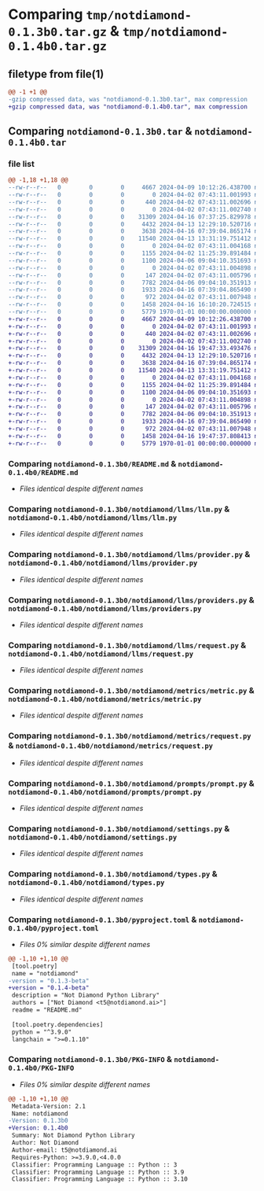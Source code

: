 # Comparing `tmp/notdiamond-0.1.3b0.tar.gz` & `tmp/notdiamond-0.1.4b0.tar.gz`

## filetype from file(1)

```diff
@@ -1 +1 @@
-gzip compressed data, was "notdiamond-0.1.3b0.tar", max compression
+gzip compressed data, was "notdiamond-0.1.4b0.tar", max compression
```

## Comparing `notdiamond-0.1.3b0.tar` & `notdiamond-0.1.4b0.tar`

### file list

```diff
@@ -1,18 +1,18 @@
--rw-r--r--   0        0        0     4667 2024-04-09 10:12:26.438700 notdiamond-0.1.3b0/README.md
--rw-r--r--   0        0        0        0 2024-04-02 07:43:11.001993 notdiamond-0.1.3b0/notdiamond/__init__.py
--rw-r--r--   0        0        0      440 2024-04-02 07:43:11.002696 notdiamond-0.1.3b0/notdiamond/exceptions.py
--rw-r--r--   0        0        0        0 2024-04-02 07:43:11.002740 notdiamond-0.1.3b0/notdiamond/llms/__init__.py
--rw-r--r--   0        0        0    31309 2024-04-16 07:37:25.829978 notdiamond-0.1.3b0/notdiamond/llms/llm.py
--rw-r--r--   0        0        0     4432 2024-04-13 12:29:10.520716 notdiamond-0.1.3b0/notdiamond/llms/provider.py
--rw-r--r--   0        0        0     3638 2024-04-16 07:39:04.865174 notdiamond-0.1.3b0/notdiamond/llms/providers.py
--rw-r--r--   0        0        0    11540 2024-04-13 13:31:19.751412 notdiamond-0.1.3b0/notdiamond/llms/request.py
--rw-r--r--   0        0        0        0 2024-04-02 07:43:11.004168 notdiamond-0.1.3b0/notdiamond/metrics/__init__.py
--rw-r--r--   0        0        0     1155 2024-04-02 11:25:39.891484 notdiamond-0.1.3b0/notdiamond/metrics/metric.py
--rw-r--r--   0        0        0     1100 2024-04-06 09:04:10.351693 notdiamond-0.1.3b0/notdiamond/metrics/request.py
--rw-r--r--   0        0        0        0 2024-04-02 07:43:11.004898 notdiamond-0.1.3b0/notdiamond/prompts/__init__.py
--rw-r--r--   0        0        0      147 2024-04-02 07:43:11.005796 notdiamond-0.1.3b0/notdiamond/prompts/hash.py
--rw-r--r--   0        0        0     7782 2024-04-06 09:04:10.351913 notdiamond-0.1.3b0/notdiamond/prompts/prompt.py
--rw-r--r--   0        0        0     1933 2024-04-16 07:39:04.865490 notdiamond-0.1.3b0/notdiamond/settings.py
--rw-r--r--   0        0        0      972 2024-04-02 07:43:11.007948 notdiamond-0.1.3b0/notdiamond/types.py
--rw-r--r--   0        0        0     1458 2024-04-16 16:10:20.724515 notdiamond-0.1.3b0/pyproject.toml
--rw-r--r--   0        0        0     5779 1970-01-01 00:00:00.000000 notdiamond-0.1.3b0/PKG-INFO
+-rw-r--r--   0        0        0     4667 2024-04-09 10:12:26.438700 notdiamond-0.1.4b0/README.md
+-rw-r--r--   0        0        0        0 2024-04-02 07:43:11.001993 notdiamond-0.1.4b0/notdiamond/__init__.py
+-rw-r--r--   0        0        0      440 2024-04-02 07:43:11.002696 notdiamond-0.1.4b0/notdiamond/exceptions.py
+-rw-r--r--   0        0        0        0 2024-04-02 07:43:11.002740 notdiamond-0.1.4b0/notdiamond/llms/__init__.py
+-rw-r--r--   0        0        0    31309 2024-04-16 19:47:33.493476 notdiamond-0.1.4b0/notdiamond/llms/llm.py
+-rw-r--r--   0        0        0     4432 2024-04-13 12:29:10.520716 notdiamond-0.1.4b0/notdiamond/llms/provider.py
+-rw-r--r--   0        0        0     3638 2024-04-16 07:39:04.865174 notdiamond-0.1.4b0/notdiamond/llms/providers.py
+-rw-r--r--   0        0        0    11540 2024-04-13 13:31:19.751412 notdiamond-0.1.4b0/notdiamond/llms/request.py
+-rw-r--r--   0        0        0        0 2024-04-02 07:43:11.004168 notdiamond-0.1.4b0/notdiamond/metrics/__init__.py
+-rw-r--r--   0        0        0     1155 2024-04-02 11:25:39.891484 notdiamond-0.1.4b0/notdiamond/metrics/metric.py
+-rw-r--r--   0        0        0     1100 2024-04-06 09:04:10.351693 notdiamond-0.1.4b0/notdiamond/metrics/request.py
+-rw-r--r--   0        0        0        0 2024-04-02 07:43:11.004898 notdiamond-0.1.4b0/notdiamond/prompts/__init__.py
+-rw-r--r--   0        0        0      147 2024-04-02 07:43:11.005796 notdiamond-0.1.4b0/notdiamond/prompts/hash.py
+-rw-r--r--   0        0        0     7782 2024-04-06 09:04:10.351913 notdiamond-0.1.4b0/notdiamond/prompts/prompt.py
+-rw-r--r--   0        0        0     1933 2024-04-16 07:39:04.865490 notdiamond-0.1.4b0/notdiamond/settings.py
+-rw-r--r--   0        0        0      972 2024-04-02 07:43:11.007948 notdiamond-0.1.4b0/notdiamond/types.py
+-rw-r--r--   0        0        0     1458 2024-04-16 19:47:37.808413 notdiamond-0.1.4b0/pyproject.toml
+-rw-r--r--   0        0        0     5779 1970-01-01 00:00:00.000000 notdiamond-0.1.4b0/PKG-INFO
```

### Comparing `notdiamond-0.1.3b0/README.md` & `notdiamond-0.1.4b0/README.md`

 * *Files identical despite different names*

### Comparing `notdiamond-0.1.3b0/notdiamond/llms/llm.py` & `notdiamond-0.1.4b0/notdiamond/llms/llm.py`

 * *Files identical despite different names*

### Comparing `notdiamond-0.1.3b0/notdiamond/llms/provider.py` & `notdiamond-0.1.4b0/notdiamond/llms/provider.py`

 * *Files identical despite different names*

### Comparing `notdiamond-0.1.3b0/notdiamond/llms/providers.py` & `notdiamond-0.1.4b0/notdiamond/llms/providers.py`

 * *Files identical despite different names*

### Comparing `notdiamond-0.1.3b0/notdiamond/llms/request.py` & `notdiamond-0.1.4b0/notdiamond/llms/request.py`

 * *Files identical despite different names*

### Comparing `notdiamond-0.1.3b0/notdiamond/metrics/metric.py` & `notdiamond-0.1.4b0/notdiamond/metrics/metric.py`

 * *Files identical despite different names*

### Comparing `notdiamond-0.1.3b0/notdiamond/metrics/request.py` & `notdiamond-0.1.4b0/notdiamond/metrics/request.py`

 * *Files identical despite different names*

### Comparing `notdiamond-0.1.3b0/notdiamond/prompts/prompt.py` & `notdiamond-0.1.4b0/notdiamond/prompts/prompt.py`

 * *Files identical despite different names*

### Comparing `notdiamond-0.1.3b0/notdiamond/settings.py` & `notdiamond-0.1.4b0/notdiamond/settings.py`

 * *Files identical despite different names*

### Comparing `notdiamond-0.1.3b0/notdiamond/types.py` & `notdiamond-0.1.4b0/notdiamond/types.py`

 * *Files identical despite different names*

### Comparing `notdiamond-0.1.3b0/pyproject.toml` & `notdiamond-0.1.4b0/pyproject.toml`

 * *Files 0% similar despite different names*

```diff
@@ -1,10 +1,10 @@
 [tool.poetry]
 name = "notdiamond"
-version = "0.1.3-beta"
+version = "0.1.4-beta"
 description = "Not Diamond Python Library"
 authors = ["Not Diamond <t5@notdiamond.ai>"]
 readme = "README.md"
 
 [tool.poetry.dependencies]
 python = "^3.9.0"
 langchain = ">=0.1.10"
```

### Comparing `notdiamond-0.1.3b0/PKG-INFO` & `notdiamond-0.1.4b0/PKG-INFO`

 * *Files 0% similar despite different names*

```diff
@@ -1,10 +1,10 @@
 Metadata-Version: 2.1
 Name: notdiamond
-Version: 0.1.3b0
+Version: 0.1.4b0
 Summary: Not Diamond Python Library
 Author: Not Diamond
 Author-email: t5@notdiamond.ai
 Requires-Python: >=3.9.0,<4.0.0
 Classifier: Programming Language :: Python :: 3
 Classifier: Programming Language :: Python :: 3.9
 Classifier: Programming Language :: Python :: 3.10
```

